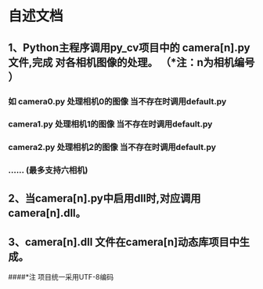 # 自述文档



## 1、Python主程序调用py_cv项目中的 camera[n].py文件,完成	  对各相机图像的处理。   （*注：n为相机编号 ）

### 		如    camera0.py 处理相机0的图像 当不存在时调用default.py

### 				camera1.py 处理相机1的图像 当不存在时调用default.py

### 				camera2.py 处理相机2的图像 当不存在时调用default.py

### 				......  (最多支持六相机)



## 2、当camera[n].py中启用dll时,对应调用camera[n].dll。


## 3、camera[n].dll 文件在camera[n]动态库项目中生成。


####*注 项目统一采用UTF-8编码
